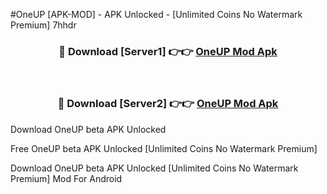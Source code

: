 #OneUP [APK-MOD] - APK Unlocked - [Unlimited Coins No Watermark Premium] 7hhdr



<div align="center">

<h3>🔴 Download [Server1] 👉👉 <a href="https://momento.my/?title=OneUP">OneUP Mod Apk</a></h3><br>

<h3>🔴 Download [Server2] 👉👉 <a href="https://momento.my/?title=OneUP">OneUP Mod Apk</a></h3>
</div>



Download OneUP beta APK Unlocked

Free OneUP beta APK Unlocked [Unlimited Coins No Watermark Premium]

Download OneUP beta APK Unlocked [Unlimited Coins No Watermark Premium] Mod For Android
